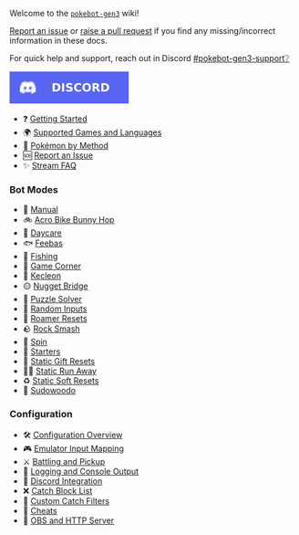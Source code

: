 Welcome to the [`pokebot-gen3`](https://github.com/40Cakes/pokebot-gen3) wiki!

[Report an issue](pages/Report%20an%20Issue.md) or [raise a pull request](https://github.com/40Cakes/pokebot-gen3/pulls) if you find any missing/incorrect information in these docs.

For quick help and support, reach out in Discord [#pokebot-gen3-support❔](https://discord.com/channels/1057088810950860850/1139190426834833528)

[![Discord](images/badge_discord.svg)](https://discord.com/invite/UtxR3cazUa)

- ❓ [Getting Started](pages/Getting%20Started.md)
- 🌍 [Supported Games and Languages](pages/Supported%20Games%20and%20Languages.md)
- 🔎 [Pokémon by Method](pages/Pokemon%20By%20Method.md)
- 🆘 [Report an Issue](pages/Report%20an%20Issue.md)
- ✨ [Stream FAQ](pages/Stream%20FAQ.md)

### Bot Modes

- 🔧 [Manual](pages/Mode%20-%20Manual.md)
- 🚲 [Acro Bike Bunny Hop](pages/Mode%20-%20Acro%20Bike%20Bunny%20Hop.md)
- 🥚 [Daycare](pages/Mode%20-%20Daycare.md)
- 🐟 [Feebas](pages/Mode%20-%20Feebas.md)
- 🎣 [Fishing](pages/Mode%20-%20Fishing.md)
- 🎰 [Game Corner](pages/Mode%20-%20Game%20Corner.md)
- 🎨 [Kecleon](pages/Mode%20-%20Kecleon.md)
- 🟡 [Nugget Bridge](pages/Mode%20-%20Nugget%20Bridge.md)
- 🧩 [Puzzle Solver](pages/Mode%20-%20Puzzle%20Solver.md)
- 🎲 [Random Inputs](pages/Mode%20-%20Random%20Inputs.md)
- 🏃 [Roamer Resets](pages/Mode%20-%20Roamer%20Resets.md)
- 🪨 [Rock Smash](pages/Mode%20-%20Rock%20Smash.md)
- 🔄 [Spin](pages/Mode%20-%20Spin.md)
- 💼 [Starters](pages/Mode%20-%20Starters.md)
- 🎁 [Static Gift Resets](pages/Mode%20-%20Static%20Gift%20Resets.md)
- 🏃🏼 [Static Run Away](pages/Mode%20-%20Static%20Run%20Aways.md)
- ♻ [Static Soft Resets](pages/Mode%20-%20Static%20Soft%20Resets.md)
- 🥦 [Sudowoodo](pages/Mode%20-%20Sudowoodo.md)

### Configuration

- 🛠 [Configuration Overview](pages/Configuration%20-%20Overview.md)
- 🎮 [Emulator Input Mapping](pages/Configuration%20-%20Emulator%20Input%20Mapping.md)
- ⚔ [Battling and Pickup](pages/Configuration%20-%20Battling%20and%20Pickup.md)
- 📄 [Logging and Console Output](pages/Configuration%20-%20Logging%20and%20Console%20Output.md)
- 📢 [Discord Integration](pages/Configuration%20-%20Discord%20Integration.md)
- ❌ [Catch Block List](pages/Configuration%20-%20Catch%20Block%20List.md)
- 🥅 [Custom Catch Filters](pages/Configuration%20-%20Custom%20Catch%20Filters.md)
- 💎 [Cheats](pages/Configuration%20-%20Cheats.md)
- 🎥 [OBS and HTTP Server](pages/Configuration%20-%20OBS%20and%20HTTP%20Server.md)
